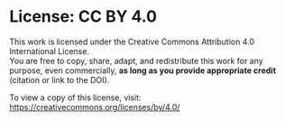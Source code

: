 # License: CC BY 4.0

This work is licensed under the Creative Commons Attribution 4.0 International License.  
You are free to copy, share, adapt, and redistribute this work for any purpose, even commercially, **as long as you provide appropriate credit** (citation or link to the DOI).  

To view a copy of this license, visit: https://creativecommons.org/licenses/by/4.0/